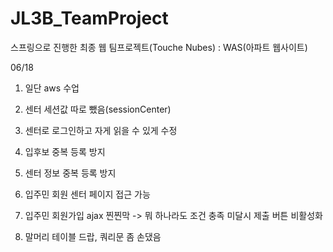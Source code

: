 # JL3B_TeamProject
스프링으로 진행한 최종 웹 팀프로젝트(Touche Nubes) : WAS(아파트 웹사이트)



06/18



1. 일단 aws 수업

2. 센터 세션값 따로 뺐음(sessionCenter)

3. 센터로 로그인하고 자게 읽을 수 있게 수정

4. 입후보 중복 등록 방지

5. 센터 정보 중복 등록 방지

6. 입주민 회원 센터 페이지 접근 가능

7. 입주민 회원가입 ajax 찐찐막 -> 뭐 하나라도 조건 충족 미달시 제출 버튼 비활성화

8. 말머리 테이블 드랍, 쿼리문 좀 손댔음

